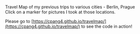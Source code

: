 Travel Map of my previous trips to various cities - Berlin, Prague    
Click on a marker for pictures I took at those locations.   

Please go to [https://cpang4.github.io/travelmap/](https://cpang4.github.io/travelmap/) to see the code in action! 
